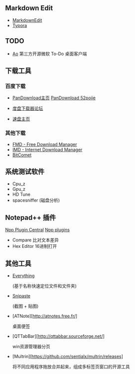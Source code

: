
## Markdown Edit
* [MarkdownEdit](http://markdownedit.com/)
* [Typora](https://typora.io/)



## TODO

* [Ao](https://klaussinani.github.io/ao/)
  第三方开源微软 To-Do 桌面客户端



## 下载工具

### 百度下载

* [PanDownload主页](https://pandownload.com/)
  [PanDownload 52pojie](https://www.52pojie.cn/thread-644721-1-1.html)

* [度盘下载器论坛](http://www.linesoft.top/bbs/forum.php)

* [速盘主页](https://www.speedpan.com/)

### 其他下载

* [FMD - Free Download Manager](https://www.freedownloadmanager.org/)
* [IMD - Internet Download Manager](http://www.internetdownloadmanager.com/)
* [BitComet](https://www.bitcomet.com)




## 系统测试软件
* Cpu_z
* Gpu_z
* HD Tune
* spacesniffer (磁盘分析)



## Notepad++ 插件
[Npp Plugin Central](http://docs.notepad-plus-plus.org/index.php/Plugin_Central)
[Npp plugins](https://sourceforge.net/projects/npp-plugins/files/?source=navbar)

* Compare
  比对文本差异
* Hex Editor
  16进制打开



## 其他工具
* [Everything](https://www.voidtools.com)
  
  (基于名称快速定位文件和文件夹)
  
* [Snipaste](https://www.snipaste.com/) 

  (截图 + 贴图)
  
* [ATNote][http://atnotes.free.fr/]

  桌面便签
  
* [QTTabBar][http://qttabbar.sourceforge.net/]

  win资源管理器分页

* [Multrin][https://github.com/sentialx/multrin/releases]

  将不同应用程序拖放合并起来，组成多标签页窗口的开源工具
